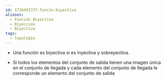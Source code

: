 ```yaml
---
id: 1716491727-funcin-biyectiva
aliases:
  - Función Biyectiva
  - Biyección
  - Biyectiva
tags:
  - topología
---
```


- Una función es biyectiva si es inyectiva y sobreyectiva.

- Si todos los elementos del conjunto de salida tienen una imagen única en el conjunto de llegada y cada elemento del conjunto de llegada le corresponde un elemento del conjunto de salida